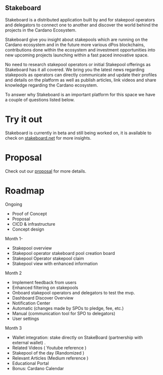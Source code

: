## Stakeboard

Stakeboard is a distributed application built by and for stakepool operators and delegators to connect one to another and discover the world behind the projects in the Cardano Ecosystem.

Stakeboard give you insight about stakepools which are running on the Cardano ecosystem and in the future more various dPos blockchains, contributions done within the ecosystem and investment opportunities into new upcoming projects launching within a fast paced innovative space.

No need to research stakepool operators or initial Stakepool offerings as Stakeboard has it all covered. We bring you the latest news regarding stakepools as operators can directly communicate and update their profiles and details on the platform as well as publish articles, link videos and share knowledge regarding the Cardano ecosystem.

To answer why Stakeboard is an important platform for this space we have a couple of questions listed below.

# Try it out

Stakeboard is currently in beta and still being worked on, it is available to check on [stakeboard.net](https://beta.stakeboard.net) for more insights.

# Proposal

Check out our [proposal](https://cardano.ideascale.com/a/dtd/Connecting-delegators-to-SPOs/367353-48088) for more details.

# Roadmap

Ongoing
- Proof of Concept
- Proposal
- CICD & infrastructure
- Concept design

Month 1- 
- Stakepool overview
- Stakepool operator stakeboard pool creation board
- Stakepool Operator stakepool claim
- Stakepool view with enhanced information

Month 2

- Implement feedback from users
- Enhanced filtering on stakepools
- Onboard stakepool operators and delegators to test the mvp.
- Dashboard Discover Overview
- Notification Center
- Automatic (changes made by SPOs to pledge, fee, etc.)
- Manual (communication tool for SPO to delegators)
- User settings

Month 3

- Wallet integration: stake directly on StakeBoard (partnership with external wallet) .
- Related Videos ( Youtube reference )
- Stakepool of the day (Randomized )
- Relevant Articles (Medium reference )
- Educational Portal 
- Bonus: Cardano Calendar
